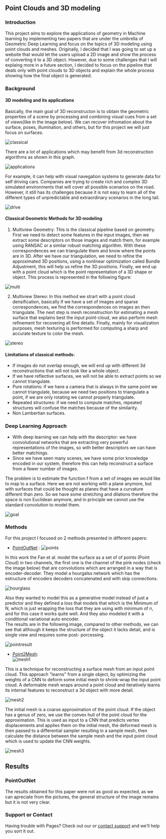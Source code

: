 ## Point Clouds and 3D modeling

<!-- You can use the [editor on GitHub](https://github.com/AlejandrinaJimenez/Point-Clouds-and-Deformable-Meshes-for-3D-modeling/edit/main/README.md) to maintain and preview the content for your website in Markdown files.

Whenever you commit to this repository, GitHub Pages will run [Jekyll](https://jekyllrb.com/) to rebuild the pages in your site, from the content in your Markdown files. -->

### Introduction
This project aims to explore the applications of geometry in Machine learning by implementing two papers that are under the umbrella of Geometric Deep Learning and focus on the topics of 3D modeling using point clouds and meshes. Originally, I decided that I was going to set up a website that would let the users upload a 2D image and show the process of converting it to a 3D object. However, due to some challenges that I will explaing more in a future section, I decided to focus on the pipeline that deals only with point clouds to 3D objects and explain the whole process showing how the final object is generated. 

<!-- Markdown is a lightweight and easy-to-use syntax for styling your writing. It includes conventions for

```markdown
Syntax highlighted code block

# Header 1
## Header 2
### Header 3

- Bulleted
- List

1. Numbered
2. List

**Bold** and _Italic_ and `Code` text

[Link](url) and ![Image](src)
```

For more details see [Basic writing and formatting syntax](https://docs.github.com/en/github/writing-on-github/getting-started-with-writing-and-formatting-on-github/basic-writing-and-formatting-syntax).
 -->
### Background
#### 3D modeling and its applications
Basically, the main goal of 3D reconstructon is to obtain the geometric properties of a scene by processing and combining visual cues from a set of views(like in the image below). We can recover infromation about the surface, poses, illumination, and others, but for this project we will just focus on surfaces. 

![classical](Classical_1.png)


There are a lot of applications which may benefit from 3d reconstruction algorithms as shown in this graph. 

![applications](applications.png)

For example, it can help with visual navegation systems to generate data for self driving cars. Companies are trying to create rich and complex 3D simulated environments that will cover all possible scenarios on the road. However, it still has its challenges because it is not easy to learn all of the different types of unpredictable and extraordinary scenarios in the long tail. 

![drive](self_driving.png)

#### Classical Geometric Methods for 3D modeling
1. Multiview Geometry:
This is the classical pipeline based on geometry. First we need to detect some features in the input images, then we extract some descriptors on those images and match them, for example using RANSAC or a similar robust matching algorithm. With these correspondences we can triangulate them and know where the points are in 3D. After we have our triangulation, we need to refine the approximated 3D positions, using a nonlinear optimization called Bundle Adjustment, this will help us refine the 3D positions. Finally, we end up with a point cloud which is the point representation of a 3D shape or object. This process is represented in the following figure: 

![multi](multiview.png)

2. Multiview Stereo:
In this method we strart with a point cloud densification, basically if we have a set of images and sparse correspondences, we find the correspondences on images an then triangulate. 
The next step is mesh reconstruction for estimating a mesh surface that explains best the input point-cloud, we also perform mesh refinement for recovering all fine details. Finally, mainly for visualization purposes, mesh texturing is performed for computing a sharp and accurate texture to color the mesh.

![stereo](stereo.png)

#### Limitations of classical methods:
* If images do not overlap enough, we will end up with different 3d reconstructions that will not look like a whole object. 
* If we have reflective surfaces, we will not be able to extract points so we cannot triangulate.
* Pure rotations: if we have a camera that is always in the same point we cannot triangulate, because we need two positions to triangulate a point, if we are only rotating we cannot properly triangulate. 
* Repeated structures: if we need to compute matches, repeated structures will confuse the matches because of the similarity. 
* Non Lambertian surfaces.

### Deep Learning Approach
* With deep learning we can help with the descriptor: we have convolutional networks that are extracting very powerful representations of the images, so with better descriptors we can have better matchings.
* Since we have seen many scenes, we have some prior knowledge encoded in our system, therefore this can help reconstruct a surface from a fewer number of images.
 
The problem is to estimate the function f from a set of images we would like to map to a surface. Here we are not working with a plane anymore, but with surfaces that could be thought as planes that have a curvature different than zero. So we have some stretching and dilations therefore the space is non Euclidean anymore, and in principle we cannot use the standard convolution to model them.


![goal](goal.png)

### Methods
For this project I focused on 2 methods presented in different papers:
* [PointOutNet](https://arxiv.org/pdf/1612.00603.pdf) : 
![points](pointcloud.png)

In this work the Fan et al.  model the surface as a set of of points (Point Cloud) in two channels, the first one is the channel of the pink nodes (check the image below) that are convolutions which are arranged in a way that is encoder-decoder. They model a hourgalss network which has the estructure of encoders decoders concatenated and with skip connections.

![hourglass](hourglass.png)

Also they wanted to model this as a generative model instead of just a predictor and they  defined a loss that models that which is the Minimum of N, which is just wrapping the loss that they are using with minimum of n, and for this case it works quite well. And they also modeled it with a conditional variational auto encoder.   
The results are in the following image, compared to other methods, we can see that although it keeps the structure of the object it lacks detail, and is single view and requires some post- porcessing. 

![pointresult](pointresults.png)


* [Point2Mesh](https://arxiv.org/pdf/2005.11084.pdf):  
![mesh1](Point2mesh.png)

This is a technique for reconstructing a surface mesh from an input point cloud. This approach "learns" from a single object, by optimizing the weights of a CNN to deform some initial mesh to shrink-wrap the input point cloud. A deformable mesh wraps around a point cloud and iteratively learns its internal features to reconstruct a 3d object with more detail. 

![mesh2](defmesh.gif)


The initial mesh is a coarse approximation of the point cloud. If the object has a genus of zero, we use the convex hull of the point cloud for the approximation. This is used as input to a CNN that predicts vertex displacements and applies them on the initial mesh, the deformed mesh is then passed to a differential sampler resulting in a sample mesh, then calculate the distance between the sample mesh and the input point cloud which is used to update the CNN weights.

![mesh3](inputoutput.png)

## Results
### PointOutNet
The results obtained for this paper were not as good as expected, as we can apreciate from the pictures, the general structure of the image remains but it is not very clear. 


<!-- Your Pages site will use the layout and styles from the Jekyll theme you have selected in your [repository settings](https://github.com/AlejandrinaJimenez/Point-Clouds-and-Deformable-Meshes-for-3D-modeling/settings/pages). The name of this theme is saved in the Jekyll `_config.yml` configuration file. -->



### Support or Contact

Having trouble with Pages? Check out our or [contact support](https://support.github.com/contact) and we’ll help you sort it out.
